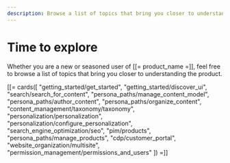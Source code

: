 ```yaml
---
description: Browse a list of topics that bring you closer to understanding Ibexa DXP.
---
```


# Time to explore

Whether you are a new or seasoned user of [[= product_name =]], feel free 
to browse a list of topics that bring you closer to understanding the product.

[[= cards([
    "getting_started/get_started",
    "getting_started/discover_ui",
    "search/search_for_content",
    "persona_paths/manage_content_model",
    "persona_paths/author_content",
    "persona_paths/organize_content",
    "content_management/taxonomy/taxonomy",
    "personalization/personalization",
    "personalization/configure_personalization",
    "search_engine_optimization/seo",
    "pim/products",
    "persona_paths/manage_products",
    "cdp/customer_portal",
    "website_organization/multisite",
    "permission_management/permissions_and_users"
]) =]]
